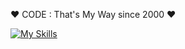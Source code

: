 ♥ CODE : That's My Way since 2000 ♥




[![My Skills](https://skillicons.dev/iconsi=github,gmail,html,linkedin,vscode,,windows,workers&perline=31)](https://skillicons.dev)  
